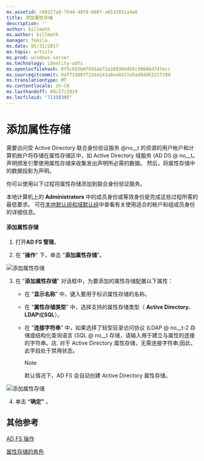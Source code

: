 ```yaml
---
ms.assetid: c60227a8-7b44-40f8-b807-a6532851a4a6
title: 添加属性存储
description: ''
author: billmath
ms.author: billmath
manager: femila
ms.date: 05/31/2017
ms.topic: article
ms.prod: windows-server
ms.technology: identity-adfs
ms.openlocfilehash: 0f5c9d3b0f856ab72a16930ddb5c50686d747ecc
ms.sourcegitcommit: 6aff3d88ff22ea141a6ea6572a5ad8dd6321f199
ms.translationtype: MT
ms.contentlocale: zh-CN
ms.lasthandoff: 09/27/2019
ms.locfileid: "71358395"
---
```

# <a name="add-an-attribute-store"></a>添加属性存储


需要访问受 Active Directory 联合身份验证服务 @no__t 的资源的用户帐户和计算机帐户将存储在属性存储区中，如 Active Directory 域服务 \(AD DS @ no__t。 声明颁发引擎使用属性存储来收集发出声明所必需的数据。 然后，将属性存储中的数据投影为声明。  
  
你可以使用以下过程将属性存储添加到联合身份验证服务。  
  
本地计算机上的 **Administrators** 中的成员身份或等效身份是完成这些过程所需的最低要求。  可在[本地默认组和域默认组](https://go.microsoft.com/fwlink/?LinkId=83477)中查看有关使用适合的帐户和组成员身份的详细信息。   
  
#### <a name="to-add-an-attribute-store"></a>添加属性存储  
  
1.  打开**AD FS 管理**。  
  
2.  在 "**操作**" 下，单击 "**添加属性存储**"。  

![添加属性存储](media/Add-an-Attribute-Store/addstore1.PNG)
  
3. 在 "**添加属性存储**" 对话框中，为要添加的属性存储配置以下属性：  
  
   -   在 "**显示名称**" 中，键入要用于标识属性存储的名称。  
  
   -   在 "**属性存储类型**" 中，选择支持的属性存储类型（ **Active Directory**、 **LDAP**或**SQL**）。  
  
   -   在 "**连接字符串**" 中，如果选择了轻型目录访问协议 \(LDAP @ no__t-2 存储或结构化查询语言 \(SQL @ no__t 存储，请输入用于建立与属性的连接的字符串。店. 对于 Active Directory 属性存储，无需连接字符串;因此，此字段处于禁用状态。  
  
       > [!NOTE]  
       > 默认情况下，AD FS 会自动创建 Active Directory 属性存储。  
 
![添加属性存储](media/Add-an-Attribute-Store/addstore2.PNG) 

4. 单击 **“确定”** 。  
  
## <a name="additional-references"></a>其他参考  

[AD FS 操作](../../ad-fs/AD-FS-2016-Operations.md)
  
[属性存储的角色](../../ad-fs/technical-reference/The-Role-of-Attribute-Stores.md)  
